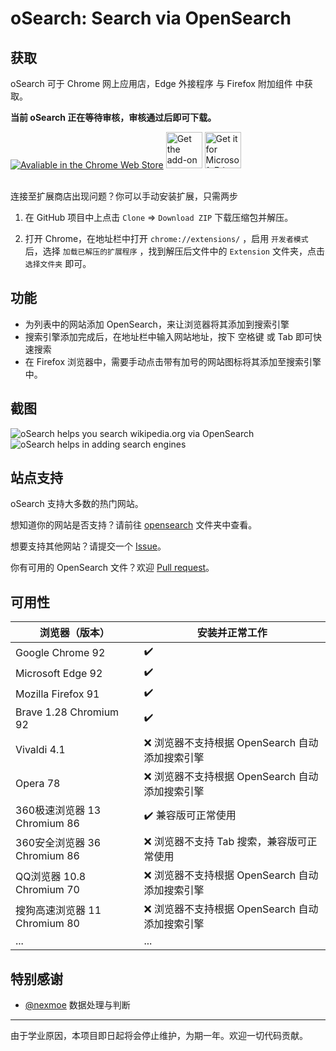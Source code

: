# oSearch: Search via OpenSearch

<!--
## 🌐
[oSearch：用 OpenSearch 搜索](./README_zh_CN.md)
## 🌐
[oSearch: Search via OpenSearch](./README.md)
-->

## 获取
oSearch 可于 Chrome 网上应用店，Edge 外接程序 与 Firefox 附加组件 中获取。

**当前 oSearch 正在等待审核，审核通过后即可下载。**

[![Avaliable in the Chrome Web Store](https://storage.googleapis.com/chrome-gcs-uploader.appspot.com/image/WlD8wC6g8khYWPJUsQceQkhXSlv1/UV4C4ybeBTsZt43U4xis.png)](https://chrome.google.com/webstore/detail/pejlgjjlbhpbfiiaegahmeahlhbpkglo)
[<img src='https://ffp4g1ylyit3jdyti1hqcvtb-wpengine.netdna-ssl.com/addons/files/2015/11/get-the-addon.png' alt='Get the add-on' style='height: 58px;'/>](https://addons.mozilla.org/firefox/addon/osearch)
[<img src='https://user-images.githubusercontent.com/11660256/111323589-4f4c7c00-866a-11eb-80ff-da7de777d7c0.png' alt='Get it for Microsoft Edge' style='height: 58px;'/>](https://microsoftedge.microsoft.com/addons/detail/fdekeghfifiibfopfnamhegkhhdpdmlo)

<br>连接至扩展商店出现问题？你可以手动安装扩展，只需两步

1. 在 GitHub 项目中上点击 `Clone` => `Download ZIP` 下载压缩包并解压。

2. 打开 Chrome，在地址栏中打开 `chrome://extensions/` ，启用 `开发者模式` 后，选择 `加载已解压的扩展程序` ，找到解压后文件中的 `Extension` 文件夹，点击 `选择文件夹` 即可。

## 功能
+ 为列表中的网站添加 OpenSearch，来让浏览器将其添加到搜索引擎
+ 搜索引擎添加完成后，在地址栏中输入网站地址，按下 空格键 或 Tab 即可快速搜索
+ 在 Firefox 浏览器中，需要手动点击带有加号的网站图标将其添加至搜索引擎中。

## 截图
![oSearch helps you search wikipedia.org via OpenSearch](https://lh3.googleusercontent.com/Q7kv7LdlO1TlN0XO3JcEThh2K1RrUNXwcadRhKH8DjrLRbSqM_KN61n-j7OG0OoOMIyD6syZu_Devh-KIfA2jcf4rQk=s0)
![oSearch helps in adding search engines](https://lh3.googleusercontent.com/juB0KsVN4cvuBOKFiax8WgDNxNst09BFflkH3lU-TYTCTeojRvpwQUNa1wqYgkqvXGKgqFw93sfRYi6HhLwgTsCLog=s0)

## 站点支持
oSearch 支持大多数的热门网站。

想知道你的网站是否支持？请前往 [opensearch](./opensearch) 文件夹中查看。

想要支持其他网站？请提交一个 [Issue](https://github.com/lcandy2/oSearch/issues)。

你有可用的 OpenSearch 文件？欢迎 [Pull request](https://github.com/lcandy2/oSearch/pulls)。

## 可用性
| 浏览器（版本） | 安装并正常工作 | 
| ----------- | ----------- |
| Google Chrome 92      | ✔️ |
| Microsoft Edge 92  | ✔️ |
| Mozilla Firefox 91  | ✔️ |
| Brave 1.28 Chromium 92| ✔️ |
| Vivaldi 4.1 | ❌ 浏览器不支持根据 OpenSearch 自动添加搜索引擎 |
| Opera 78 | ❌ 浏览器不支持根据 OpenSearch 自动添加搜索引擎 |
| 360极速浏览器 13 Chromium 86 | ✔️ 兼容版可正常使用 |
| 360安全浏览器 36 Chromium 86 | ❌ 浏览器不支持 Tab 搜索，兼容版可正常使用 |
| QQ浏览器 10.8 Chromium 70 | ❌ 浏览器不支持根据 OpenSearch 自动添加搜索引擎 |
| 搜狗高速浏览器 11 Chromium 80| ❌ 浏览器不支持根据 OpenSearch 自动添加搜索引擎 |
| ... | ... |

## 特别感谢
+ [@nexmoe](https://github.com/nexmoe) 数据处理与判断

---
由于学业原因，本项目即日起将会停止维护，为期一年。欢迎一切代码贡献。